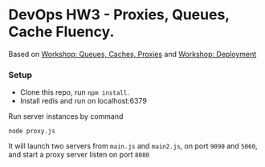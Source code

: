 DevOps HW3 - Proxies, Queues, Cache Fluency.
=========================
Based on [Workshop: Queues, Caches, Proxies](https://github.com/CSC-DevOps/Queues) and [Workshop: Deployment](https://github.com/CSC-DevOps/Deployment)

### Setup

* Clone this repo, run `npm install`.
* Install redis and run on localhost:6379

Run server instances by command

	node proxy.js
	
It will launch two servers from `main.js` and `main2.js`, on port `9090` and `5060`, and start a proxy server listen on port `8080`

